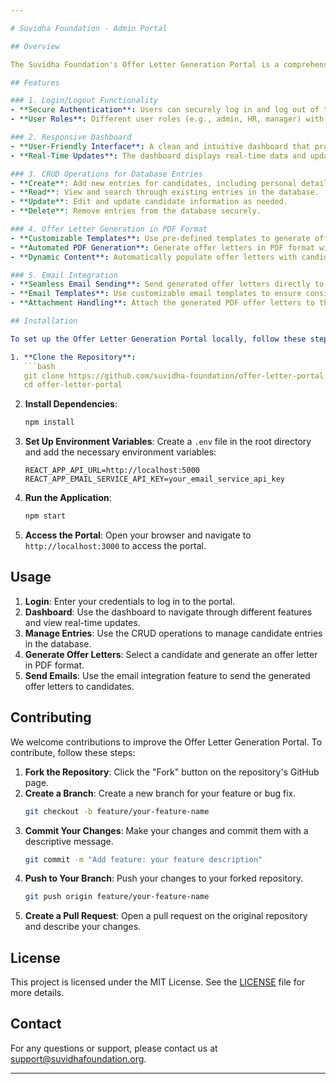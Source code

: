 ```yaml
---

# Suvidha Foundation - Admin Portal

## Overview

The Suvidha Foundation's Offer Letter Generation Portal is a comprehensive web application designed to streamline the process of creating, managing, and sending offer letters. This portal includes features such as secure login/logout functionality, a responsive dashboard, CRUD operations for database entries, and automated offer letter generation in PDF format with email integration.

## Features

### 1. Login/Logout Functionality
- **Secure Authentication**: Users can securely log in and log out of the portal using their credentials.
- **User Roles**: Different user roles (e.g., admin, HR, manager) with varying levels of access and permissions.

### 2. Responsive Dashboard
- **User-Friendly Interface**: A clean and intuitive dashboard that provides an overview of all activities and quick access to key features.
- **Real-Time Updates**: The dashboard displays real-time data and updates, ensuring users have the most current information.

### 3. CRUD Operations for Database Entries
- **Create**: Add new entries for candidates, including personal details, contact information, and offer details.
- **Read**: View and search through existing entries in the database.
- **Update**: Edit and update candidate information as needed.
- **Delete**: Remove entries from the database securely.

### 4. Offer Letter Generation in PDF Format
- **Customizable Templates**: Use pre-defined templates to generate offer letters with personalized content.
- **Automated PDF Generation**: Generate offer letters in PDF format with a single click.
- **Dynamic Content**: Automatically populate offer letters with candidate details, reference numbers, and dates.

### 5. Email Integration
- **Seamless Email Sending**: Send generated offer letters directly to candidates via email.
- **Email Templates**: Use customizable email templates to ensure consistent communication.
- **Attachment Handling**: Attach the generated PDF offer letters to the emails.

## Installation

To set up the Offer Letter Generation Portal locally, follow these steps:

1. **Clone the Repository**:
   ```bash
   git clone https://github.com/suvidha-foundation/offer-letter-portal.git
   cd offer-letter-portal
   ```

2. **Install Dependencies**:
   ```bash
   npm install
   ```

3. **Set Up Environment Variables**:
   Create a `.env` file in the root directory and add the necessary environment variables:
   ```env
   REACT_APP_API_URL=http://localhost:5000
   REACT_APP_EMAIL_SERVICE_API_KEY=your_email_service_api_key
   ```

4. **Run the Application**:
   ```bash
   npm start
   ```

5. **Access the Portal**:
   Open your browser and navigate to `http://localhost:3000` to access the portal.

## Usage

1. **Login**: Enter your credentials to log in to the portal.
2. **Dashboard**: Use the dashboard to navigate through different features and view real-time updates.
3. **Manage Entries**: Use the CRUD operations to manage candidate entries in the database.
4. **Generate Offer Letters**: Select a candidate and generate an offer letter in PDF format.
5. **Send Emails**: Use the email integration feature to send the generated offer letters to candidates.

## Contributing

We welcome contributions to improve the Offer Letter Generation Portal. To contribute, follow these steps:

1. **Fork the Repository**: Click the "Fork" button on the repository's GitHub page.
2. **Create a Branch**: Create a new branch for your feature or bug fix.
   ```bash
   git checkout -b feature/your-feature-name
   ```
3. **Commit Your Changes**: Make your changes and commit them with a descriptive message.
   ```bash
   git commit -m "Add feature: your feature description"
   ```
4. **Push to Your Branch**: Push your changes to your forked repository.
   ```bash
   git push origin feature/your-feature-name
   ```
5. **Create a Pull Request**: Open a pull request on the original repository and describe your changes.

## License

This project is licensed under the MIT License. See the [LICENSE](LICENSE) file for more details.

## Contact

For any questions or support, please contact us at support@suvidhafoundation.org.

---
```


